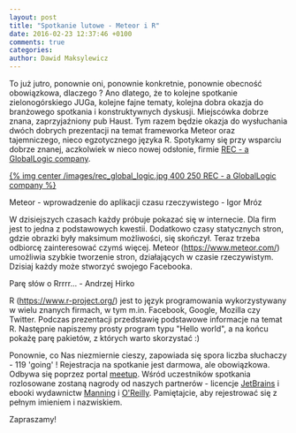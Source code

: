 ```yaml
---
layout: post
title: "Spotkanie lutowe - Meteor i R"
date: 2016-02-23 12:37:46 +0100
comments: true
categories: 
author: Dawid Maksylewicz
---
```

To już jutro, ponownie oni, ponownie konkretnie, ponownie obecność obowiązkowa, dlaczego ? Ano dlatego, że to kolejne spotkanie zielonogórskiego JUGa, kolejne fajne tematy, kolejna dobra okazja do branżowego spotkania i konstruktywnych dyskusji. Miejscówka dobrze znana, zaprzyjaźniony pub Haust. Tym razem będzie okazja do wysłuchania dwóch dobrych prezentacji na temat frameworka Meteor oraz tajemniczego, nieco egzotycznego języka R. Spotykamy się przy wsparciu dobrze znanej, aczkolwiek w nieco nowej odsłonie, firmie <a href="http://www.rec-global.com" target="_blank">REC - a GlobalLogic company</a>.

[{% img center /images/rec_global_logic.jpg 400 250 REC - a GlobalLogic company %}](http://www.rec-global.com)

<!-- more -->

Meteor - wprowadzenie do aplikacji czasu rzeczywistego - Igor Mróz

W dzisiejszych czasach każdy próbuje pokazać się w internecie. Dla firm jest to jedna z podstawowych kwestii. Dodatkowo czasy statycznych stron, gdzie obrazki były maksimum możliwości, się skończył. Teraz trzeba odbiorcę zainteresować czymś więcej. Meteor (https://www.meteor.com/) umożliwia szybkie tworzenie stron, działających w czasie rzeczywistym. Dzisiaj każdy może stworzyć swojego Facebooka. 

Parę słów o Rrrrr... - Andrzej Hirko

R (https://www.r-project.org/) jest to język programowania wykorzystywany w wielu znanych firmach, w tym m.in. Facebook, Google, Mozilla czy Twitter. Podczas prezentacji przedstawię podstawowe informacje na temat R. Następnie napiszemy prosty program typu "Hello world", a na końcu pokażę parę pakietów, z których warto skorzystać :)

Ponownie, co Nas niezmiernie cieszy, zapowiada się spora liczba słuchaczy - 119 'going' ! Rejestracja na spotkanie jest darmowa, ale obowiązkowa. Odbywa się poprzez portal <a href="http://www.meetup.com/Zielona-Gora-JUG/events/228723316/" target="_blank">meetup</a>. Wśród uczestników spotkania rozlosowane zostaną nagrody od naszych partnerów - licencje <a href="http://jetbrains.com/" target="_blank">JetBrains</a> i ebooki wydawnictw <a href="http://manning.com/" target="_blank">Manning</a> i <a href="http://oreilly.com/" target="_blank">O'Reilly</a>. Pamiętajcie, aby rejestrować się z pełnym imieniem i nazwiskiem.

Zapraszamy!
